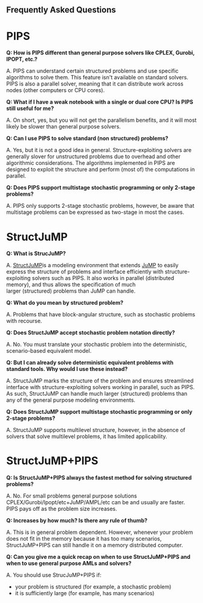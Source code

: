 
## Frequently Asked Questions
PIPS
====
**Q:  How is PIPS different than general purpose solvers like CPLEX, Gurobi, IPOPT, etc.?**

A. PIPS can understand certain structured problems and use specific algorithms to solve them.
This feature isn't available on standard solvers.
PIPS is also a parallel solver, meaning that it can distribute work across nodes (other computers or CPU cores).

**Q: What if I have a weak notebook with a single or dual core CPU? Is PIPS still useful for me?**

A. On short, yes, but you will not get the parallelism benefits, and it will most likely be slower than general purpose solvers.

**Q: Can I use PIPS to solve standard (non structured) problems?**

A. Yes, but it is not a good idea in general. Structure-exploiting solvers are generally slover for unstructured problems due to overhead and other algorithmic considerations.
The algorithms implemented in PIPS are designed to exploit the structure and perform (most of) the computations in parallel.

**Q: Does PIPS support multistage stochastic programming or only 2-stage problems?**

A. PIPS only supports 2-stage stochastic problems, however, be aware that multistage problems can be expressed as two-stage in most the cases. 

StructJuMP
====
**Q: What is StrucJuMP?**

A. [StructJuMP](https://github.com/StructJuMP/StructJuMP.jl)is a modeling environment that extends [JuMP](https://github.com/JuliaOpt/JuMP.jl) to easily express the structure of problems and interface efficiently with 
structure-exploiting solvers such as PIPS. It also works in parallel (distributed memory), and thus allows the specification of much  
larger (structured) problems than JuMP can handle.

**Q: What do you mean by structured problem?**

A. Problems that have block-angular structure, such as stochastic problems with recourse.

**Q: Does StructJuMP accept stochastic problem notation directly?**

A. No. You must translate your stochastic problem into the deterministic, scenario-based equivalent model.

**Q: But I can already solve deterministic equivalent problems with standard tools. Why would I use these instead?**

A. StructJuMP marks the structure of the problem and ensures streamlined interface with structure-exploiting solvers working in 
parallel, such as PIPS. As such, StructJuMP can handle much larger (structured) problems than any of the general purpose modeling environments.

**Q: Does StructJuMP support multistage stochastic programming or only 2-stage problems?**

A. StructJuMP supports multilevel structure, however, in the absence of solvers that solve multilevel problems, it has limited applicability.

StructJuMP+PIPS
====
**Q: Is StructJuMP+PIPS always the fastest method for solving structured problems?**

A. No. For small problems general purpose solutions CPLEX/Gurobi/Ipopt/etc+JuMP/AMPL/etc can be and usually are faster.
PIPS pays off as the problem size increases.

**Q: Increases by how much? Is there any rule of thumb?**

A. This is in general problem dependent. However, whenever your problem does not fit in the memory because 
it has too many scenarios, StructJuMP+PIPS can still handle it on a memory distributed computer.

**Q: Can you give me a quick recap on when to use StructJuMP+PIPS and when to use general purpose AMLs and solvers?**

A. You should use StrucJuMP+PIPS if:
* your problem is structured (for example, a stochastic problem)
* it is sufficiently large (for example, has many scenarios)
